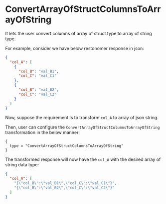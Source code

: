 # ConvertArrayOfStructColumnsToArrayOfString

It lets the user convert columns of array of struct type to array of string type.

For example, consider we have below restonomer response in json:

```json
{
  "col_A": [
    {
      "col_B": "val_B1",
      "col_C": "val_C1"
    },
    {
      "col_B": "val_B2",
      "col_C": "val_C2"
    }
  ]
}
```

Now, suppose the requirement is to transform `col_A` to array of json string.

Then, user can configure the `ConvertArrayOfStructColumnsToArrayOfString` transformation in the below manner:

```hocon
{
  type = "ConvertArrayOfStructColumnsToArrayOfString"
}
```

The transformed response will now have the `col_A` with the desired array of string data type:

```json
{
  "col_A": [
    "{\"col_B\":\"val_B1\",\"col_C\":\"val_C1\"}",
    "{\"col_B\":\"val_B2\",\"col_C\":\"val_C2\"}"
  ]
}
```
